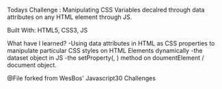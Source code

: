 Todays Challenge : 
  Manipulating CSS Variables decalred through data attributes on any HTML element through JS.
  
Built With: HTML5, CSS3, JS

What have I learned?
-Using data attributes in HTML as CSS properties to manipulate particular CSS styles on HTML Elements dynamically
-the dataset object in JS
-the setProperty(<css property name>, <value>) method on doumentElement / document object.
  
@File forked from WesBos' Javascript30 Challenges
